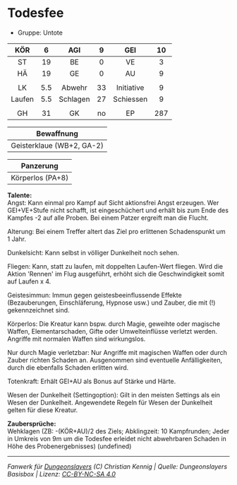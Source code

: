 # Todesfee  
- Gruppe: Untote  

| KÖR | 6 | AGI | 9 | GEI | 10 |
| :-: | :-: | :-: | :-: | :-: | :-: |
| ST | 19 | BE | 0 | VE | 3 |
| HÄ | 19 | GE | 0 | AU | 9 |
|  |
| LK | 5.5 | Abwehr | 33 | Initiative | 9 |
| Laufen | 5.5 | Schlagen | 27 | Schiessen | 9 |
|  |
| GH | 31 | GK | no | EP | 287 |

| Bewaffnung |
| --- |
| Geisterklaue (WB+2, GA-2) |


| Panzerung |
| --- |
| Körperlos (PA+8) |


**Talente:**  
Angst: Kann einmal pro Kampf auf Sicht aktionsfrei Angst erzeugen. Wer GEI+VE+Stufe nicht schafft, ist eingeschüchert und erhält bis zum Ende des Kampfes -2 auf alle Proben. Bei einem Patzer ergreift man die Flucht.

Alterung: Bei einem Treffer altert das Ziel pro erlittenen Schadenspunkt um 1 Jahr.

Dunkelsicht: Kann selbst in völliger Dunkelheit noch sehen.

Fliegen: Kann, statt zu laufen, mit doppelten Laufen-Wert fliegen. Wird die Aktion 'Rennen' im Flug ausgeführt, erhöht sich die Geschwindigkeit somit auf Laufen x 4.

Geistesimmun: Immun gegen geistesbeeinflussende Effekte (Bezauberungen, Einschläferung, Hypnose usw.) und Zauber, die mit (!) gekennzeichnet sind.

Körperlos: Die Kreatur kann bspw. durch Magie, geweihte oder magische Waffen, Elementarschaden, Gifte oder Umwelteinflüsse verletzt werden. Angriffe mit normalen Waffen sind wirkungslos.

Nur durch Magie verletzbar: Nur Angriffe mit magischen Waffen oder durch Zauber richten Schaden an. Ausgenommen sind eventuelle Anfälligkeiten, durch die ebenfalls Schaden erlitten wird.

Totenkraft: Erhält GEI+AU als Bonus auf Stärke und Härte.

Wesen der Dunkelheit (Settingoption): Gilt in den meisten Settings als ein Wesen der Dunkelheit. Angewendete Regeln für Wesen der Dunkelheit gelten für diese Kreatur.


**Zaubersprüche:**  
Wehklagen (ZB: -(KÖR+AU)/2 des Ziels; Abklingzeit: 10 Kampfrunden; Jeder in Umkreis von 9m um die Todesfee erleidet nicht abwehrbaren Schaden in Höhe des Probenergebnisses) (undefined)




___
*Fanwerk für [Dungeonslayers](https://www.dungeonslayers.net/) (C) Christian Kennig | Quelle: Dungeonslayers Basisbox | Lizenz: [CC-BY-NC-SA 4.0](https://creativecommons.org/licenses/by-nc-sa/4.0/deed.de)*